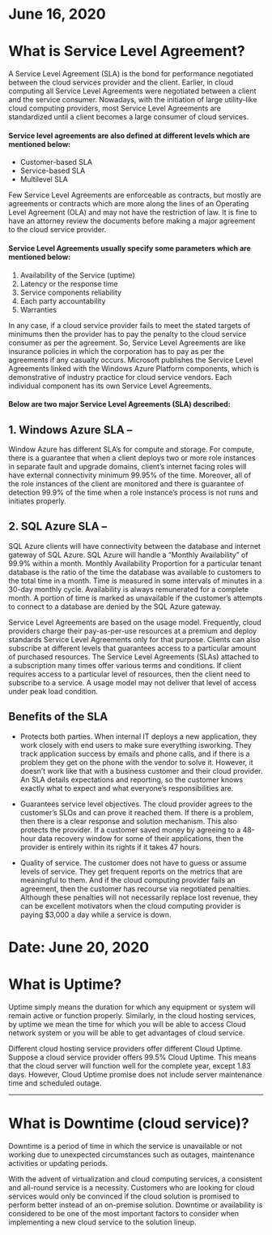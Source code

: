 # June 16, 2020

# What is Service Level Agreement?

A Service Level Agreement (SLA) is the bond for performance negotiated between the cloud services provider and the client. Earlier, 
in cloud computing all Service Level Agreements were negotiated between a client and the service consumer. Nowadays, with the
initiation of large utility-like cloud computing providers, most Service Level Agreements are standardized until a client becomes a
large consumer of cloud services. 

#### Service level agreements are also defined at different levels which are mentioned below:

* Customer-based SLA
* Service-based SLA
* Multilevel SLA

Few Service Level Agreements are enforceable as contracts, but mostly are agreements or contracts which are more along the lines of 
an Operating Level Agreement (OLA) and may not have the restriction of law. It is fine to have an attorney review the documents
before making a major agreement to the cloud service provider. 

#### Service Level Agreements usually specify some parameters which are mentioned below:

1. Availability of the Service (uptime)
2. Latency or the response time
3. Service components reliability
4. Each party accountability
5. Warranties

In any case, if a cloud service provider fails to meet the stated targets of minimums then the provider has to pay the penalty to 
the cloud service consumer as per the agreement. So, Service Level Agreements are like insurance policies in which the corporation
has to pay as per the agreements if any casualty occurs.
Microsoft publishes the Service Level Agreements linked with the Windows Azure Platform components, which is demonstrative of
industry practice for cloud service vendors. Each individual component has its own Service Level Agreements.

#### Below are two major Service Level Agreements (SLA) described:

## 1. Windows Azure SLA –

Window Azure has different SLA’s for compute and storage. For compute, there is a guarantee that when a client deploys two or more
role instances in separate fault and upgrade domains, client’s internet facing roles will have external connectivity minimum 99.95% 
of the time. Moreover, all of the role instances of the client are monitored and there is guarantee of detection 99.9% of the time
when a role instance’s process is not runs and initiates properly.

## 2. SQL Azure SLA –

SQL Azure clients will have connectivity between the database and internet gateway of SQL Azure. SQL Azure will handle a “Monthly
Availability” of 99.9% within a month. Monthly Availability Proportion for a particular tenant database is the ratio of the time 
the database was available to customers to the total time in a month. Time is measured in some intervals of minutes in a 30-day 
monthly cycle. Availability is always remunerated for a complete month. A portion of time is marked as unavailable if the customer’s
attempts to connect to a database are denied by the SQL Azure gateway.


Service Level Agreements are based on the usage model. Frequently, cloud providers charge their pay-as-per-use resources at a premium 
and deploy standards Service Level Agreements only for that purpose. Clients can also subscribe at different levels that guarantees
access to a particular amount of purchased resources. The Service Level Agreements (SLAs) attached to a subscription many times offer
various terms and conditions. If client requires access to a particular level of resources, then the client need to subscribe to a 
service. A usage model may not deliver that level of access under peak load condition.

## Benefits of the SLA

- Protects both parties. When internal IT deploys a new application, they work closely with end users to make sure everything isworking.
They track application success by emails and phone calls, and if there is a problem they get on the phone with the vendor to solve it. 
However, it doesn’t work like that with a business customer and their cloud provider. An SLA details expectations and reporting, so the
customer knows exactly what to expect and what everyone’s responsibilities are.

- Guarantees service level objectives. The cloud provider agrees to the customer’s SLOs and can prove it reached them. If there is a 
problem, then there is a clear response and solution mechanism. This also protects the provider. If a customer saved money by agreeing 
to a 48-hour data recovery window for some of their applications, then the provider is entirely within its rights if it takes 47 hours.

- Quality of service. The customer does not have to guess or assume levels of service. They get frequent reports on the metrics that are
meaningful to them. And if the cloud computing provider fails an agreement, then the customer has recourse via negotiated penalties.
Although these penalties will not necessarily replace lost revenue, they can be excellent motivators when the cloud computing provider
is paying $3,000 a day while a service is down.
 
 
# Date: June 20, 2020

# What is Uptime? 

Uptime simply means the duration for which any equipment or system will remain active or function properly. Similarly, in the cloud hosting services, by uptime we mean the time for which you will be able to access Cloud network system or you will be able to get advantages of cloud service.

Different cloud hosting service providers offer different Cloud Uptime. Suppose a cloud service provider offers 99.5% Cloud Uptime. This means that the cloud server will function well for the complete year, except 1.83 days. However, Cloud Uptime promise does not include server maintenance time and scheduled outage.

-----------

# What is Downtime (cloud service)?

Downtime is a period of time in which the service is unavailable or not working due to unexpected circumstances such as outages, maintenance activities or updating periods.

With the advent of virtualization and cloud computing services, a consistent and all-round service is a necessity. Customers who are looking for cloud services would only be convinced if the cloud solution is promised to perform better instead of an on-premise solution. Downtime or availability is considered to be one of the most important factors to consider when implementing a new cloud service to the solution lineup.
